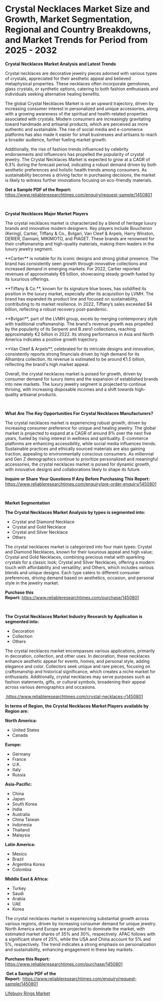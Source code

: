 <p><h1>Crystal Necklaces Market Size and Growth, Market Segmentation, Regional and Country Breakdowns, and Market Trends for Period from 2025 -  2032</h1></p><p><strong>Crystal Necklaces Market Analysis and Latest Trends</strong></p>
<p><p>Crystal necklaces are decorative jewelry pieces adorned with various types of crystals, appreciated for their aesthetic appeal and believed metaphysical properties. These necklaces often incorporate gemstones, glass crystals, or synthetic options, catering to both fashion enthusiasts and individuals seeking alternative healing benefits. </p><p>The global Crystal Necklaces Market is on an upward trajectory, driven by increasing consumer interest in personalized and unique accessories, along with a growing awareness of the spiritual and health-related properties associated with crystals. Modern consumers are increasingly gravitating toward handmade and artisanal products, which are perceived as more authentic and sustainable. The rise of social media and e-commerce platforms has also made it easier for small businesses and artisans to reach a broader audience, further fueling market growth.</p><p>Additionally, the rise of fashion trends influenced by celebrity endorsements and influencers has propelled the popularity of crystal jewelry. The Crystal Necklaces Market is expected to grow at a CAGR of 6.3% during the forecast period, indicating a robust demand driven by both aesthetic preferences and holistic health trends among consumers. As sustainability becomes a driving factor in purchasing decisions, the market is likely to witness further innovations focusing on eco-friendly materials.</p></p>
<p><strong>Get a Sample PDF of the Report:&nbsp;</strong> <a href="https://www.reliableresearchtimes.com/enquiry/request-sample/1450801?utm_campaign=2225&utm_medium=2&utm_source=Github&utm_content=ia&utm_term=08022025&utm_id=crystal-necklaces">https://www.reliableresearchtimes.com/enquiry/request-sample/1450801</a></p>
<p>&nbsp;</p>
<p><strong>Crystal Necklaces Major Market Players</strong></p>
<p><p>The crystal necklaces market is characterized by a blend of heritage luxury brands and innovative modern designers. Key players include Boucheron (Kering), Cartier, Tiffany & Co., Bvlgari, Van Cleef & Arpels, Harry Winston, DERIER, Damiani, MIKIMOTO, and PIAGET. These brands are renowned for their craftsmanship and high-quality materials, making them leaders in the luxury jewelry segment.</p><p>**Cartier** is notable for its iconic designs and strong global presence. The brand has consistently seen growth through innovative collections and increased demand in emerging markets. For 2022, Cartier reported revenues of approximately €6 billion, showcasing steady growth fueled by its luxurious offerings.</p><p>**Tiffany & Co.**, known for its signature blue boxes, has solidified its position in the luxury market, especially after its acquisition by LVMH. The brand has expanded its product line and focused on sustainability, contributing to its market resilience. In 2022, Tiffany’s sales exceeded $4 billion, reflecting a robust recovery post-pandemic.</p><p>**Bvlgari**, part of the LVMH group, excels by merging contemporary style with traditional craftsmanship. The brand's revenue growth was propelled by the popularity of its Serpenti and B.zero1 collections, reaching approximately €2 billion in 2022. Its strong performance in Asia and North America indicates a positive growth trajectory.</p><p>**Van Cleef & Arpels**, celebrated for its intricate designs and innovation, consistently reports strong financials driven by high demand for its Alhambra collection. Its revenue is estimated to be around €1.5 billion, reflecting the brand's high market appeal.</p><p>Overall, the crystal necklaces market is poised for growth, driven by consumer demand for luxury items and the expansion of established brands into new markets. The luxury jewelry segment is projected to continue thriving, with increasing disposable incomes and a shift towards high-quality artisanal products.</p></p>
<p>&nbsp;</p>
<p><strong>What Are The Key Opportunities For Crystal Necklaces Manufacturers?</strong></p>
<p><p>The crystal necklaces market is experiencing robust growth, driven by increasing consumer preference for unique and healing jewelry. The global market is projected to expand at a CAGR of around 8% over the next five years, fueled by rising interest in wellness and spirituality. E-commerce platforms are enhancing accessibility, while social media influences trends. Sustainable practices and ethically sourced materials are also gaining traction, appealing to environmentally conscious consumers. As millennial and Gen Z demographics continue to prioritize personalized and meaningful accessories, the crystal necklaces market is poised for dynamic growth, with innovative designs and collaborations likely to shape its future.</p></p>
<p><strong>Inquire or Share Your Questions If Any Before Purchasing This Report:</strong> <a href="https://www.reliableresearchtimes.com/enquiry/pre-order-enquiry/1450801?utm_campaign=2225&utm_medium=2&utm_source=Github&utm_content=ia&utm_term=08022025&utm_id=crystal-necklaces">https://www.reliableresearchtimes.com/enquiry/pre-order-enquiry/1450801</a></p>
<p>&nbsp;</p>
<p><strong>Market Segmentation</strong></p>
<p><strong>The Crystal Necklaces Market Analysis by types is segmented into:</strong></p>
<p><ul><li>Crystal and Diamond Necklace</li><li>Crystal and Gold Necklace</li><li>Crystal and Silver Necklace</li><li>Others</li></ul></p>
<p><p>The crystal necklaces market is categorized into four main types: Crystal and Diamond Necklaces, known for their luxurious appeal and high value; Crystal and Gold Necklaces, combining precious metal with sparkling crystals for a classic look; Crystal and Silver Necklaces, offering a modern touch with affordability and versatility; and Others, which includes various blends and unique designs. Each type caters to different consumer preferences, driving demand based on aesthetics, occasion, and personal style in the jewelry market.</p></p>
<p><strong>Purchase this Report:&nbsp;</strong><a href="https://www.reliableresearchtimes.com/purchase/1450801?utm_campaign=2225&utm_medium=2&utm_source=Github&utm_content=ia&utm_term=08022025&utm_id=crystal-necklaces">https://www.reliableresearchtimes.com/purchase/1450801</a></p>
<p>&nbsp;</p>
<p><strong>The Crystal Necklaces Market Industry Research by Application is segmented into:</strong></p>
<p><ul><li>Decoration</li><li>Collection</li><li>Others</li></ul></p>
<p><p>The crystal necklaces market encompasses various applications, primarily in decoration, collection, and other uses. In decoration, these necklaces enhance aesthetic appeal for events, homes, and personal style, adding elegance and color. Collectors seek unique and rare pieces, focusing on craftsmanship and historical significance, which creates a niche market for enthusiasts. Additionally, crystal necklaces may serve purposes such as fashion statements, gifts, or cultural symbols, broadening their appeal across various demographics and occasions.</p></p>
<p><a href="https://www.reliableresearchtimes.com/crystal-necklaces-r1450801?utm_campaign=2225&utm_medium=2&utm_source=Github&utm_content=ia&utm_term=08022025&utm_id=crystal-necklaces">&nbsp;https://www.reliableresearchtimes.com/crystal-necklaces-r1450801</a></p>
<p><strong>In terms of Region, the Crystal Necklaces Market Players available by Region are:</strong></p>
<p>
    <p> <strong> North America: </strong>
        <ul>
            <li>United States</li>
            <li>Canada</li>
        </ul>
        </p> 
    <p> <strong> Europe: </strong>
        <ul>
            <li>Germany</li>
            <li>France</li>
            <li>U.K.</li>
            <li>Italy</li>
            <li>Russia</li>
        </ul>
        </p> 
    <p> <strong> Asia-Pacific: </strong>
        <ul>
            <li>China</li>
            <li>Japan</li>
            <li>South Korea</li>
            <li>India</li>
            <li>Australia</li>
            <li>China Taiwan</li>
            <li>Indonesia</li>
            <li>Thailand</li>
            <li>Malaysia</li>
        </ul>
        </p> 
    <p> <strong> Latin America: </strong>
        <ul>
            <li>Mexico</li>
            <li>Brazil</li>
            <li>Argentina Korea</li>
            <li>Colombia</li>
        </ul>
        </p> 
    <p> <strong> Middle East & Africa: </strong>
        <ul>
            <li>Turkey</li>
            <li>Saudi</li>
            <li>Arabia</li>
            <li>UAE</li>
            <li>Korea</li>
        </ul>
    </p>
    </p>
<p><p>The crystal necklaces market is experiencing substantial growth across various regions, driven by increasing consumer demand for unique jewelry. North America and Europe are projected to dominate the market, with estimated market shares of 35% and 30%, respectively. APAC follows with a significant share of 25%, while the USA and China account for 5% and 5%, respectively. The trend indicates a strong emphasis on personalization and sustainability, enhancing engagement in these key markets.</p></p>
<p><strong>Purchase this Report: </strong><a href="https://www.reliableresearchtimes.com/purchase/1450801?utm_campaign=2225&utm_medium=2&utm_source=Github&utm_content=ia&utm_term=08022025&utm_id=crystal-necklaces">https://www.reliableresearchtimes.com/purchase/1450801</a></p>
<p>&nbsp;<strong>Get a Sample PDF of the Report:&nbsp;&nbsp;</strong><a href="https://www.reliableresearchtimes.com/enquiry/request-sample/1450801?utm_campaign=2225&utm_medium=2&utm_source=Github&utm_content=ia&utm_term=08022025&utm_id=crystal-necklaces">https://www.reliableresearchtimes.com/enquiry/request-sample/1450801</a></p>
<p><strong></strong></p>
<p><p><a href="https://github.com/hammelximalschid/Market-Research-Report-List-1/blob/main/lifebuoy-rings-market.md?utm_campaign=2225&utm_medium=2&utm_source=Github&utm_content=ia&utm_term=08022025&utm_id=crystal-necklaces">Lifebuoy Rings Market</a></p></p>